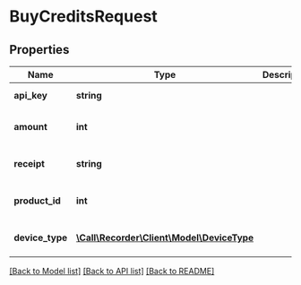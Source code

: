 # BuyCreditsRequest

## Properties
Name | Type | Description | Notes
------------ | ------------- | ------------- | -------------
**api_key** | **string** |  | [default to '']
**amount** | **int** |  | [optional] [default to 100]
**receipt** | **string** |  | [optional] [default to 'test']
**product_id** | **int** |  | [optional] [default to 1]
**device_type** | [**\Call\Recorder\Client\Model\DeviceType**](DeviceType.md) |  | [optional] [default to 'ios']

[[Back to Model list]](../README.md#documentation-for-models) [[Back to API list]](../README.md#documentation-for-api-endpoints) [[Back to README]](../README.md)


